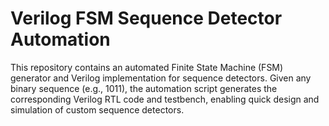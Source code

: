 # Verilog FSM Sequence Detector Automation
This repository contains an automated Finite State Machine (FSM) generator and Verilog implementation for sequence detectors. Given any binary sequence (e.g., 1011), the automation script generates the corresponding Verilog RTL code and testbench, enabling quick design and simulation of custom sequence detectors.
